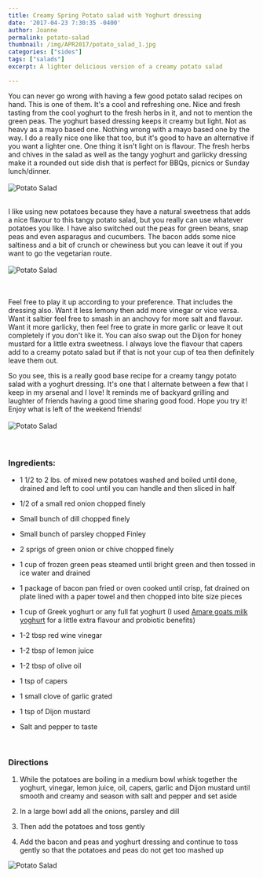 ```yaml
---
title: Creamy Spring Potato salad with Yoghurt dressing
date: '2017-04-23 7:30:35 -0400'
author: Joanne
permalink: potato-salad
thumbnail: /img/APR2017/potato_salad_1.jpg
categories: ["sides"]
tags: ["salads"]
excerpt: A lighter delicious version of a creamy potato salad

---
```


You can never go wrong with having a few good potato salad recipes on hand. This is one of them.  It's a cool and refreshing one.  Nice and fresh tasting from the cool yoghurt to the fresh herbs in it, and not to mention the green peas. The yoghurt based dressing keeps it creamy but light. Not as heavy as a mayo based one.  Nothing wrong with a mayo based one by the way. I do a really nice one like that too, but it's good to have an alternative if you want a lighter one. One thing it isn't light on is flavour. The fresh herbs and chives in the salad as well as the tangy yoghurt and garlicky dressing make it a rounded out side dish that is perfect for BBQs, picnics or Sunday lunch/dinner.
<br>
<br>
![Potato Salad](/img/APR2017/potato_salad_2.jpg)  
<br>

I like using new potatoes because they have a natural sweetness that adds a nice flavour to this tangy potato salad, but you really can use whatever potatoes you like. I have also switched out the peas for green beans, snap peas and even asparagus and cucumbers. The bacon adds some nice saltiness and a bit of crunch or chewiness but you can leave it out if you want to go the vegetarian route.
<br>
<br>
![Potato Salad](/img/APR2017/potato_salad_3.jpg)  
<br>
<br>

Feel free to play it up according to your preference. That includes the dressing also. Want it less lemony then add more vinegar or vice versa. Want it saltier feel free to smash in an anchovy for more salt and flavour.  Want it more garlicky, then feel free to grate in more garlic or leave it out completely if you don't like it.  You can also swap out the Dijon for honey mustard for a little extra sweetness. I always love the flavour that capers add to a creamy potato salad but if that is not your cup of tea then definitely leave them out.
<br>

So you see, this is a really good base recipe for a creamy tangy potato salad with a yoghurt dressing.  It's one that I alternate between a few that I keep in my arsenal and I love! It reminds me of backyard grilling and laughter of friends having a good time sharing good food. Hope you try it! Enjoy what is left of the weekend friends!
<br>
<br>
![Potato Salad](/img/APR2017/potato_salad_5.jpg)  
<br>
<br>

### Ingredients:

* 1 1/2 to 2 lbs. of mixed new potatoes washed and boiled until done, drained and left to cool until you can handle and then sliced in half

* 1/2 of a small red onion chopped finely

* Small bunch of dill chopped finely

* Small bunch of parsley chopped Finley

* 2 sprigs of green onion or chive chopped finely

* 1 cup of frozen green peas steamed until bright green and then tossed in ice water and drained

* 1 package of bacon pan fried or oven cooked until crisp, fat drained on plate lined with a paper towel and then chopped into bite size pieces

* 1 cup of Greek yoghurt or any full fat yoghurt (I used <span class="highlight">[Amare goats milk yoghurt](http://www.amareprobiotics.com)</span> for a little extra flavour and probiotic benefits)

* 1-2 tbsp red wine vinegar

* 1-2 tbsp of lemon juice

* 1-2 tbsp of olive oil

* 1 tsp of capers

* 1 small clove of garlic grated

* 1 tsp of Dijon mustard

* Salt and pepper to taste
<br>


### Directions

1. While the potatoes are boiling in a medium bowl whisk together the yoghurt, vinegar, lemon juice, oil, capers, garlic and Dijon mustard until smooth and creamy and season with salt and pepper and set aside

1. In a large bowl add all the onions, parsley and dill

1. Then add the potatoes and toss gently

1. Add the bacon and peas and yoghurt dressing and continue to toss gently so that the potatoes and peas do not get too mashed up  

![Potato Salad](/img/APR2017/potato_salad_5.jpg)  
